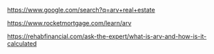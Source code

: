 https://www.google.com/search?q=arv+real+estate

https://www.rocketmortgage.com/learn/arv

https://rehabfinancial.com/ask-the-expert/what-is-arv-and-how-is-it-calculated

